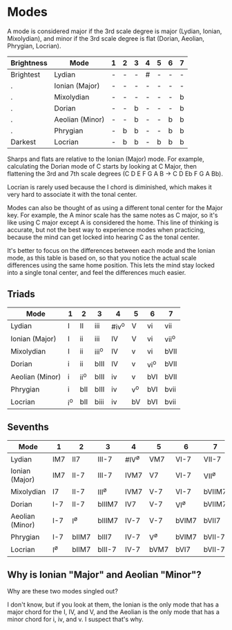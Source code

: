 Modes
=====

A mode is considered major if the 3rd scale degree is major (Lydian, Ionian, Mixolydian), and minor
if the 3rd scale degree is flat (Dorian, Aeolian, Phrygian, Locrian).

| Brightness | Mode            | 1 | 2 | 3 | 4 | 5 | 6 | 7 |
|------------|-----------------|:-:|:-:|:-:|:-:|:-:|:-:|:-:|
| Brightest  | Lydian          | - | - | - | # | - | - | - |
| .          | Ionian (Major)  | - | - | - | - | - | - | - |
| .          | Mixolydian      | - | - | - | - | - | - | b |
| .          | Dorian          | - | - | b | - | - | - | b |
| .          | Aeolian (Minor) | - | - | b | - | - | b | b |
| .          | Phrygian        | - | b | b | - | - | b | b |
| Darkest    | Locrian         | - | b | b | - | b | b | b |

Sharps and flats are relative to the Ionian (Major) mode.  For example, calculating the Dorian mode
of C starts by looking at C Major, then flattening the 3rd and 7th scale degrees (C D E F G A B
&rarr; C D Eb F G A Bb).

Locrian is rarely used because the I chord is diminished, which makes it very hard to associate it
with the tonal center.

Modes can also be thought of as using a different tonal center for the Major key.  For example, the
A minor scale has the same notes as C major, so it's like using C major except A is considered the
home.  This line of thinking is accurate, but not the best way to experience modes when practicing,
because the mind can get locked into hearing C as the tonal center.

It's better to focus on the differences between each mode and the Ionian mode, as this table is
based on, so that you notice the actual scale differences using the same home position.  This lets
the mind stay locked into a single tonal center, and feel the differences much easier.

Triads
------

| Mode            | 1             | 2              | 3               | 4               | 5             | 6              | 7               |
|-----------------|---------------|----------------|-----------------|-----------------|---------------|----------------|-----------------|
| Lydian          | I             | II             | iii             | #iv<sup>o</sup> | V             | vi             | vii             |
| Ionian (Major)  | I             | ii             | iii             | IV              | V             | vi             | vii<sup>o</sup> |
| Mixolydian      | I             | ii             | iii<sup>o</sup> | IV              | v             | vi             | bVII            |
| Dorian          | i             | ii             | bIII            | IV              | v             | vi<sup>o</sup> | bVII            |
| Aeolian (Minor) | i             | ii<sup>o</sup> | bIII            | iv              | v             | bVI            | bVII            |
| Phrygian        | i             | bII            | bIII            | iv              | v<sup>o</sup> | bVI            | bvii            |
| Locrian         | i<sup>o</sup> | bII            | biii            | iv              | bV            | bVI            | bvii            |

Sevenths
--------

| Mode            | 1                    | 2                    | 3                      | 4                      | 5                    | 6                     | 7                      |
|-----------------|----------------------|----------------------|------------------------|------------------------|----------------------|-----------------------|------------------------|
| Lydian          | IM7                  | II7                  | III-7                  | #IV<sup>&oslash;</sup> | VM7                  | VI-7                  | VII-7                  |
| Ionian (Major)  | IM7                  | II-7                 | III-7                  | IVM7                   | V7                   | VI-7                  | VII<sup>&oslash;</sup> |
| Mixolydian      | I7                   | II-7                 | III<sup>&oslash;</sup> | IVM7                   | V-7                  | VI-7                  | bVIIM7                 |
| Dorian          | I-7                  | II-7                 | bIIIM7                 | IV7                    | V-7                  | VI<sup>&oslash;</sup> | bVIIM7                 |
| Aeolian (Minor) | I-7                  | I<sup>&oslash;</sup> | bIIIM7                 | IV-7                   | V-7                  | bVIM7                 | bVII7                  |
| Phrygian        | I-7                  | bIIM7                | bIII7                  | IV-7                   | V<sup>&oslash;</sup> | bVIM7                 | bVII-7                 |
| Locrian         | I<sup>&oslash;</sup> | bIIM7                | bIII-7                 | IV-7                   | bVM7                 | bVI7                  | bVII-7                 |

Why is Ionian "Major" and Aeolian "Minor"?
------------------------------------------

Why are these two modes singled out?

I don't know, but if you look at them, the Ionian is the only mode that has a major chord for the
I, IV, and V, and the Aeolian is the only mode that has a minor chord for i, iv, and v.  I suspect
that's why.

